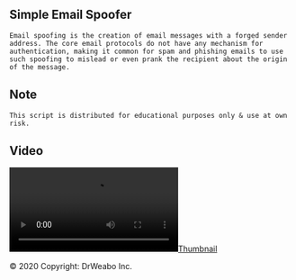 ## Simple Email Spoofer
```
Email spoofing is the creation of email messages with a forged sender address. The core email protocols do not have any mechanism for authentication, making it common for spam and phishing emails to use such spoofing to mislead or even prank the recipient about the origin of the message.
```

## Note
```
This script is distributed for educational purposes only & use at own risk.
```

## Video
[![Thumbnail](https://cdn.discordapp.com/attachments/698824449062862888/705693650608455700/DrWeabo_-_Simple_Email_Spoofer.mp4)](https://youtube.DrWeabo.com)

© 2020 Copyright: DrWeabo Inc.

